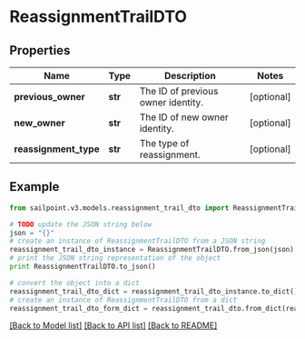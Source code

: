 # ReassignmentTrailDTO


## Properties
Name | Type | Description | Notes
------------ | ------------- | ------------- | -------------
**previous_owner** | **str** | The ID of previous owner identity. | [optional] 
**new_owner** | **str** | The ID of new owner identity. | [optional] 
**reassignment_type** | **str** | The type of reassignment. | [optional] 

## Example

```python
from sailpoint.v3.models.reassignment_trail_dto import ReassignmentTrailDTO

# TODO update the JSON string below
json = "{}"
# create an instance of ReassignmentTrailDTO from a JSON string
reassignment_trail_dto_instance = ReassignmentTrailDTO.from_json(json)
# print the JSON string representation of the object
print ReassignmentTrailDTO.to_json()

# convert the object into a dict
reassignment_trail_dto_dict = reassignment_trail_dto_instance.to_dict()
# create an instance of ReassignmentTrailDTO from a dict
reassignment_trail_dto_form_dict = reassignment_trail_dto.from_dict(reassignment_trail_dto_dict)
```
[[Back to Model list]](../README.md#documentation-for-models) [[Back to API list]](../README.md#documentation-for-api-endpoints) [[Back to README]](../README.md)


